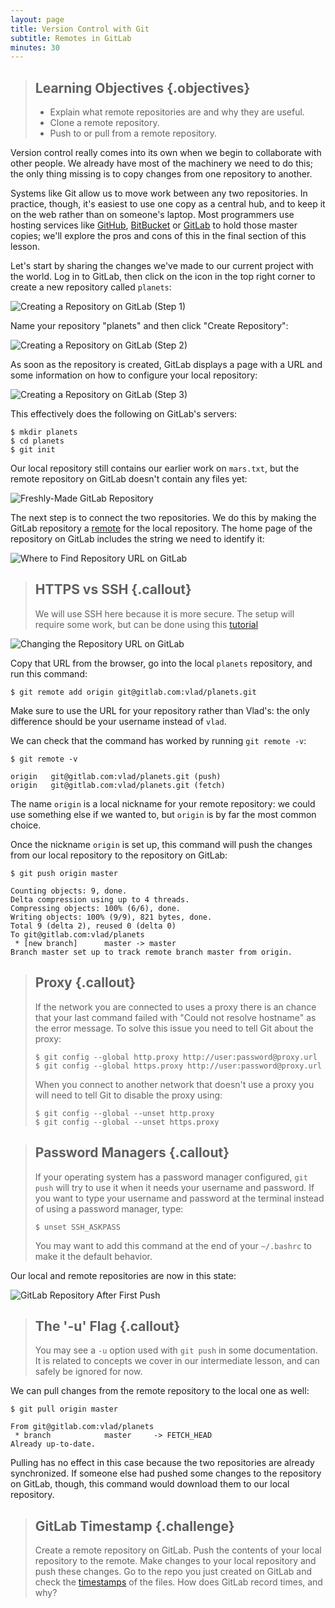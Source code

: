 ```yaml
---
layout: page
title: Version Control with Git
subtitle: Remotes in GitLab
minutes: 30
---
```

> ## Learning Objectives {.objectives}
>
> *   Explain what remote repositories are and why they are useful.
> *   Clone a remote repository.
> *   Push to or pull from a remote repository.

Version control really comes into its own
when we begin to collaborate with other people.
We already have most of the machinery we need to do this;
the only thing missing is to copy changes from one repository to another.

Systems like Git allow us to move work between any two repositories.
In practice,
though,
it's easiest to use one copy as a central hub,
and to keep it on the web rather than on someone's laptop.
Most programmers use hosting services like
[GitHub](http://github.com),
[BitBucket](http://bitbucket.org) or
[GitLab](http://gitlab.com/)
to hold those master copies;
we'll explore the pros and cons of this in the final section of this lesson.

Let's start by sharing the changes we've made to our current project with the world.
Log in to GitLab,
then click on the icon in the top right corner to create a new repository called `planets`:

![Creating a Repository on GitLab (Step 1)](fig/gitlab-create-repo-01.png)

Name your repository "planets" and then click "Create Repository":

![Creating a Repository on GitLab (Step 2)](fig/gitlab-create-repo-02.png)

As soon as the repository is created,
GitLab displays a page with a URL and some information on how to configure your local repository:

![Creating a Repository on GitLab (Step 3)](fig/gitlab-create-repo-03.png)

This effectively does the following on GitLab's servers:

~~~ {.bash}
$ mkdir planets
$ cd planets
$ git init
~~~

Our local repository still contains our earlier work on `mars.txt`,
but the remote repository on GitLab doesn't contain any files yet:

![Freshly-Made GitLab Repository](fig/git-freshly-made-gitlab-repo.svg)

The next step is to connect the two repositories.
We do this by making the GitLab repository a [remote](reference.html#remote)
for the local repository.
The home page of the repository on GitLab includes
the string we need to identify it:

![Where to Find Repository URL on GitLab](fig/gitlab-find-repo-string.png)

> ## HTTPS vs SSH {.callout}
>
> We will use SSH here because it is more secure.
> The setup will require some work, but can be done using this [tutorial](http://git.ccfe.ac.uk/help/ssh/README.md)

![Changing the Repository URL on GitLab](fig/gitlab-change-repo-string.png)

Copy that URL from the browser,
go into the local `planets` repository,
and run this command:

~~~ {.bash}
$ git remote add origin git@gitlab.com:vlad/planets.git
~~~

Make sure to use the URL for your repository rather than Vlad's:
the only difference should be your username instead of `vlad`.

We can check that the command has worked by running `git remote -v`:

~~~ {.bash}
$ git remote -v
~~~
~~~ {.output}
origin   git@gitlab.com:vlad/planets.git (push)
origin   git@gitlab.com:vlad/planets.git (fetch)
~~~

The name `origin` is a local nickname for your remote repository:
we could use something else if we wanted to,
but `origin` is by far the most common choice.

Once the nickname `origin` is set up,
this command will push the changes from our local repository
to the repository on GitLab:

~~~ {.bash}
$ git push origin master
~~~
~~~ {.output}
Counting objects: 9, done.
Delta compression using up to 4 threads.
Compressing objects: 100% (6/6), done.
Writing objects: 100% (9/9), 821 bytes, done.
Total 9 (delta 2), reused 0 (delta 0)
To git@gitlab.com:vlad/planets
 * [new branch]      master -> master
Branch master set up to track remote branch master from origin.
~~~

> ## Proxy {.callout}
>
> If the network you are connected to uses a proxy there is an chance that your last
> command failed with "Could not resolve hostname" as the error message. To
> solve this issue you need to tell Git about the proxy:
>
> ~~~ {.bash}
> $ git config --global http.proxy http://user:password@proxy.url
> $ git config --global https.proxy http://user:password@proxy.url
> ~~~
>
> When you connect to another network that doesn't use a proxy you will need to
> tell Git to disable the proxy using:
>
> ~~~ {.bash}
> $ git config --global --unset http.proxy
> $ git config --global --unset https.proxy
> ~~~

> ## Password Managers {.callout}
>
> If your operating system has a password manager configured, `git push` will
> try to use it when it needs your username and password. If you want to type
> your username and password at the terminal instead of using
> a password manager, type:
>
> ~~~ {.bash}
> $ unset SSH_ASKPASS
> ~~~
>
> You may want to add this command at the end of your `~/.bashrc` to make it the
> default behavior.

Our local and remote repositories are now in this state:

![GitLab Repository After First Push](fig/gitlab-repo-after-first-push.svg)

> ## The '-u' Flag {.callout}
>
> You may see a `-u` option used with `git push` in some documentation.
> It is related to concepts we cover in our intermediate lesson,
> and can safely be ignored for now.

We can pull changes from the remote repository to the local one as well:

~~~ {.bash}
$ git pull origin master
~~~
~~~ {.output}
From git@gitlab.com:vlad/planets
 * branch            master     -> FETCH_HEAD
Already up-to-date.
~~~

Pulling has no effect in this case
because the two repositories are already synchronized.
If someone else had pushed some changes to the repository on GitLab,
though, this command would download them to our local repository.

> ## GitLab Timestamp {.challenge}
>
> Create a remote repository on GitLab.
> Push the contents of your local repository to the remote.
> Make changes to your local repository and push these changes.
> Go to the repo you just created on GitLab and check the [timestamps](reference.html#timestamp) of the files.
> How does GitLab record times, and why?
